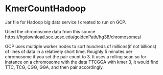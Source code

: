 # KmerCountHadoop

Jar file for Hadoop big data service I created to run on GCP.

Used the chromosome data from this source https://hgdownload.soe.ucsc.edu/goldenPath/hg38/chromosomes/

GCP uses multiple worker nodes to sort hundreds of millions(if not billions) of lines of data in a relatively short time. Roughly 5 minutes per chromosome if you set the pair count to 3.
It uses a rolling scan so for instance on a chromosome with the data TTCGGA with kmer 3, it would find TTC, TCG, CGG, GGA, and then pair accordingly.
